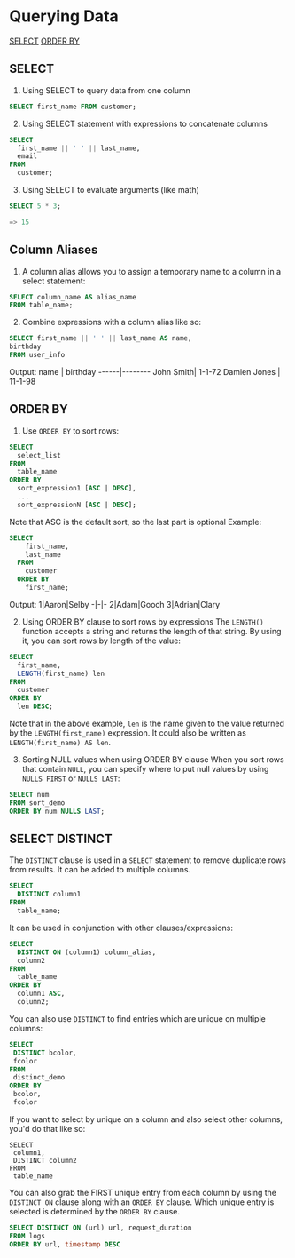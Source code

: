 # Querying Data
[SELECT](https://github.com/raphaelspies/PostgreSQL-Notes/blob/main/1.%20Querying-Data.md#select)
[ORDER BY](https://github.com/raphaelspies/PostgreSQL-Notes/blob/main/1.%20Querying-Data.md#order-by)

## SELECT

1. Using SELECT to query data from one column
```SQL
SELECT first_name FROM customer;
```

2. Using SELECT statement with expressions to concatenate columns
```SQL
SELECT
  first_name || ' ' || last_name,
  email
FROM
  customer;
  ```
  
 3. Using SELECT to evaluate arguments (like math)
 ```SQL
 SELECT 5 * 3;
 
 => 15
 ```

## Column Aliases

1. A column alias allows you to assign a temporary name to a column in a select statement:
```SQL
SELECT column_name AS alias_name
FROM table_name;
```
2. Combine expressions with a column alias like so:
```SQL
SELECT first_name || ' ' || last_name AS name,
birthday
FROM user_info
```
Output: 
 name | birthday 
------|--------
 John Smith| 1-1-72 
 Damien Jones | 11-1-98
 
 ## ORDER BY
 
 1. Use `ORDER BY` to sort rows:
```SQL
SELECT 
  select_list
FROM
  table_name
ORDER BY
  sort_expression1 [ASC | DESC],
  ...
  sort_expressionN [ASC | DESC];
  ```
  Note that ASC is the default sort, so the last part is optional
  Example:

```SQL
SELECT
    first_name,
    last_name
  FROM
    customer
  ORDER BY
    first_name;
```
Output:
1|Aaron|Selby
-|-|-
2|Adam|Gooch
3|Adrian|Clary

2. Using ORDER BY clause to sort rows by expressions
The `LENGTH()` function accepts a string and returns the length of that string. By using it, you can sort rows by length of the value:
```SQL
SELECT
  first_name,
  LENGTH(first_name) len
FROM
  customer
ORDER BY
  len DESC;
  ```
  Note that in the above example, `len` is the name given to the value returned by the `LENGTH(first_name)` expression. It could also be written as ` LENGTH(first_name) AS len`.
  
  3. Sorting NULL values when using ORDER BY clause 
  When you sort rows that contain `NULL`, you can specify where to put null values by using `NULLS FIRST` or `NULLS LAST`:
  ```SQL
  SELECT num
  FROM sort_demo
  ORDER BY num NULLS LAST;
  ```

## SELECT DISTINCT

The `DISTINCT` clause is used in a `SELECT` statement to remove duplicate rows from results. It can be added to multiple columns.
```SQL
SELECT
  DISTINCT column1
FROM
  table_name;
  ```
It can be used in conjunction with other clauses/expressions:
```SQL
SELECT
  DISTINCT ON (column1) column_alias,
  column2
FROM
  table_name
ORDER BY
  column1 ASC,
  column2;
  ```
 You can also use `DISTINCT` to find entries which are unique on multiple columns:
 ```SQL
 SELECT
  DISTINCT bcolor,
  fcolor
FROM
  distinct_demo
ORDER BY
  bcolor,
  fcolor
 ```
 
 If you want to select by unique on a column and also select other columns, you'd do that like so:
 ```postgreSQL
 SELECT
  column1,
  DISTINCT column2
FROM
  table_name
 
 ```
 
 You can also grab the FIRST unique entry from each column by using the `DISTINCT ON` clause along with an `ORDER BY` clause. Which unique entry is selected is determined by the `ORDER BY` clause.
 ```SQL
 SELECT DISTINCT ON (url) url, request_duration
 FROM logs
 ORDER BY url, timestamp DESC
 ```

